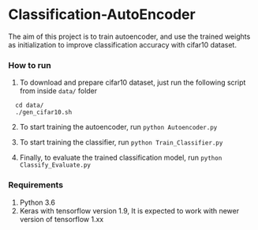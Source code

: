 # Classification-AutoEncoder

The aim of this project is to train autoencoder, and use the trained weights as initialization to improve classification accuracy with cifar10 dataset. 

### How to run
1. To download and prepare cifar10 dataset, just run the following script from inside `data/` folder 

```Shell
  cd data/
  ./gen_cifar10.sh
  ```
  
2. To start training the autoencoder, run `python Autoencoder.py`

3. To start training the classifier, run `python Train_Classifier.py`

4. Finally, to evaluate the trained classification model, run `python Classify_Evaluate.py`


### Requirements

1. Python 3.6
2. Keras with tensorflow version 1.9, It is expected to work with newer version of tensorflow 1.xx
